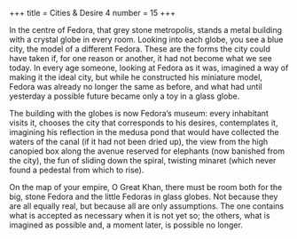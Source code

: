 +++
title = Cities & Desire 4
number = 15
+++

In the centre of Fedora, that grey stone metropolis, stands a metal building with a crystal globe in every room. Looking into each globe, you see a blue city, the model of a different Fedora. These are the forms the city could have taken if, for one reason or another, it had not become what we see today. In every age someone, looking at Fedora as it was, imagined a way of making it the ideal city, but while he constructed his miniature model, Fedora was already no longer the same as before, and what had until yesterday a possible future became only a toy in a glass globe.

The building with the globes is now Fedora’s museum: every inhabitant visits it, chooses the city that corresponds to his desires, contemplates it, imagining his reflection in the medusa pond that would have collected the waters of the canal (if it had not been dried up), the view from the high canopied box along the avenue reserved for elephants (now banished from the city), the fun of sliding down the spiral, twisting minaret (which never found a pedestal from which to rise).

On the map of your empire, O Great Khan, there must be room both for the big, stone Fedora and the little Fedoras in glass globes. Not because they are all equally real, but because all are only assumptions. The one contains what is accepted as necessary when it is not yet so; the others, what is imagined as possible and, a moment later, is possible no longer.